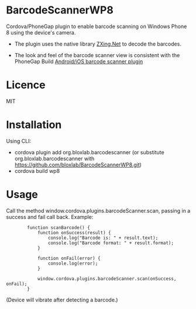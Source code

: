 BarcodeScannerWP8
=================

Cordova/PhoneGap plugin to enable barcode scanning on Windows Phone 8 using the device's camera.

* The plugin uses the native library [ZXing.Net](http://zxingnet.codeplex.com/) to decode the barcodes.

* The look and feel of the barcode scanner view is consistent with the PhoneGap Build [Android/iOS barcode scanner plugin](https://github.com/phonegap-build/BarcodeScanner/tree/9270025f71891b2f46a38b7bc3d1223b4955dce2)

Licence
=======
MIT

Installation
============

Using CLI:
* cordova plugin add org.bloxlab.barcodescanner (or substitute org.bloxlab.barcodescanner with https://github.com/bloxlab/BarcodeScannerWP8.git)
* cordova build wp8


Usage
=====

Call the method window.cordova.plugins.barcodeScanner.scan, passing in a success and fail call back. Example:

            function scanBarcode() {
                function onSuccess(result) {
                    console.log("Barcode is: " + result.text);
                    console.log("Barcode format: " + result.format);
                }

                function onFail(error) {
                    console.log(error);
                }

                window.cordova.plugins.barcodeScanner.scan(onSuccess, onFail);
            }


(Device will vibrate after detecting a barcode.)
